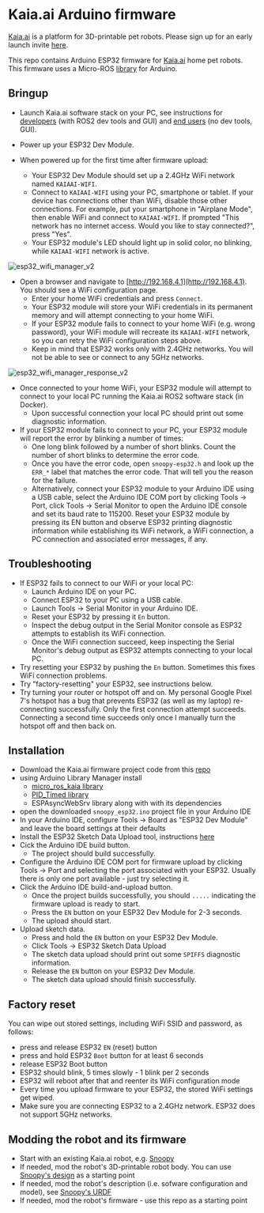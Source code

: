# Kaia.ai Arduino firmware

[Kaia.ai](https://kaiaai) is a platform for 3D-printable pet robots. Please sign up for an early launch invite [here](https://remake.ai).

This repo contains Arduino ESP32 firmware for [Kaia.ai](https://kaia.ai) home pet robots.
This firmware uses a Micro-ROS [library](https://github.com/kaiaai/micro_ros_arduino_kaia) for Arduino.

## Bringup

- Launch Kaia.ai software stack on your PC, see instructions for
[developers](https://github.com/kaiaai/docker/tree/main/kaiaai-ros-dev) (with ROS2 dev tools and GUI) and
[end users](https://github.com/kaiaai/docker/tree/main/kaiaai-ros) (no dev tools, GUI).

- Power up your ESP32 Dev Module.
- When powered up for the first time after firmware upload:
  - Your ESP32 Dev Module should set up a 2.4GHz WiFi network named `KAIAAI-WIFI`.
  - Connect to `KAIAAI-WIFI` using your PC, smartphone or tablet. If your device has connections other than WiFi,
    disable those other connections. For example, put your smartphone in "Airplane Mode", then enable WiFi and
    connect to `KAIAAI-WIFI`. If prompted "This network has no internet access. Would you like to stay connected?",
    press "Yes".
  - Your ESP32 module's LED should light up in solid color, no blinking, while `KAIAAI-WIFI` network is active.

![esp32_wifi_manager_v2](https://github.com/makerspet/makerspet_snoopy/assets/143911662/6df0288d-7b60-4bf3-a4f6-45accb5bbd55)

- Open a browser and navigate to [http://192.168.4.1](http://192.168.4.1). You should see a WiFi configuration
    page.
  - Enter your home WiFi credentials and press `Connect`.
  - Your ESP32 module will store your WiFi credentials in its permanent memory and will attempt
    connecting to your home WiFi.
  - If your ESP32 module fails to connect to your home WiFi (e.g. wrong password), your WiFi module will
    recreate its `KAIAAI-WIFI` network, so you can retry the WiFi configuration steps above.
  - Keep in mind that ESP32 works only with 2.4GHz networks. You will not be able to see or connect
    to any 5GHz networks.

![esp32_wifi_manager_response_v2](https://github.com/makerspet/makerspet_snoopy/assets/143911662/e670369a-0b22-463c-a6bd-4e617c4edc2d)

- Once connected to your home WiFi, your ESP32 module will attempt to connect to your local PC running the
Kaia.ai ROS2 software stack (in Docker).
  - Upon successful connection your local PC should print out some diagnostic information.
- If your ESP32 module fails to connect to your PC, your ESP32 module will report the error by blinking a number of times:
  - One long blink followed by a number of short blinks. Count the number of short blinks to determine the error code.
  - Once you have the error code, open `snoopy-esp32.h` and look up the `ERR_*` label that matches the error code.
    That will tell you the reason for the failure.
  - Alternatively, connect your ESP32 module to your Arduino IDE using a USB cable, select the Arduino IDE COM port
    by clicking Tools -> Port, click Tools -> Serial Monitor to open the Arduino IDE console and 
    set its baud rate to 115200. Reset your ESP32 module by pressing its EN button and observe ESP32 printing
    diagnostic information while establishing its WiFi network, a WiFi connection, a PC connection and associated
    error messages, if any.

## Troubleshooting
- If ESP32 fails to connect to our WiFi or your local PC:
  - Launch Arduino IDE on your PC.
  - Connect ESP32 to your PC using a USB cable.
  - Launch Tools -> Serial Monitor in your Arduino IDE.
  - Reset your ESP32 by pressing it `En` button.
  - Inspect the debug output in the Serial Monitor console as ESP32 attempts to establish its WiFi
    connection.
  - Once the WiFi connection succeed, keep inspecting the Serial Monitor's debug output
    as ESP32 attempts connecting to your local PC.
- Try resetting your ESP32 by pushing the `En` button. Sometimes this fixes WiFi connection problems.
- Try "factory-resetting" your ESP32, see instructions below.
- Try turning your router or hotspot off and on. My personal Google Pixel 7's hotspot has a bug
  that prevents ESP32 (as well as my laptop) re-connecting successfully. Only the first
  connection attempt succeeds. Connecting a second time succeeds only once I manually turn
  the hotspot off and then back on.

## Installation
- Download the Kaia.ai firmware project code from this [repo](https://github.com/makerspet/makerspet_snoopy/tree/main/firmware)
- using Arduino Library Manager install
  - [micro_ros_kaia library](https://github.com/kaiaai/micro_ros_arduino_kaiaai)
  - [PID_Timed library](https://github.com/kaiaai/arduino_pid_timed)
  - ESPAsyncWebSrv library along with with its dependencies
- open the downloaded `snoopy_esp32.ino` project file in your Arduino IDE
- In your Arduino IDE, configure Tools -> Board as "ESP32 Dev Module" and leave the board settings at their defaults
- Install the ESP32 Sketch Data Upload tool, instructions [here](https://randomnerdtutorials.com/install-esp32-filesystem-uploader-arduino-ide/)
- Cick the Arduino IDE build button.
  - The project should build successfully.
- Configure the Arduino IDE COM port for firmware upload by clicking Tools -> Port and selecting the port associated
  with your ESP32. Usually there is only one port available - just try selecting it.
- Click the Arduino IDE build-and-upload button.
  - Once the project builds successfully, you should `.....` indicating the firmware upload is ready to start.
  - Press the `EN` button on your ESP32 Dev Module for 2-3 seconds.
  - The upload should start.
- Upload sketch data.
  - Press and hold the `EN` button on your ESP32 Dev Module.
  - Click Tools -> ESP32 Sketch Data Upload
  - The sketch data upload should print out some `SPIFFS` diagnostic information.
  - Release the `EN` button on your ESP32 Dev Module.
  - The sketch data upload should finish successfully.

## Factory reset
You can wipe out stored settings, including WiFi SSID and password, as follows:
- press and release ESP32 `EN` (reset) button
- press and hold ESP32 `Boot` button for at least 6 seconds
- release ESP32 Boot button
- ESP32 should blink, 5 times slowly - 1 blink per 2 seconds
- ESP32 will reboot after that and reenter its WiFi configuration mode
- Every time you upload firmware to your ESP32, the stored WiFi settings get wiped.
- Make sure you are connecting ESP32 to a 2.4GHz network. ESP32 does not support 5GHz networks.

## Modding the robot and its firmware
- Start with an existing Kaia.ai robot, e.g. [Snoopy](https://github.com/makerspet/makerspet_snoopy/)
- If needed, mod the robot's 3D-printable robot body. You can use [Snoopy's design](https://github.com/makerspet/makerspet_snoopy/tree/main/hardware) as a starting point
- If needed, mod the robot's description (i.e. sofware configuration and model), see [Snoopy's URDF](https://github.com/makerspet/makerspet_snoopy/tree/main/urdf)
- If needed, mod the robot's firmware - use this repo as a starting point
